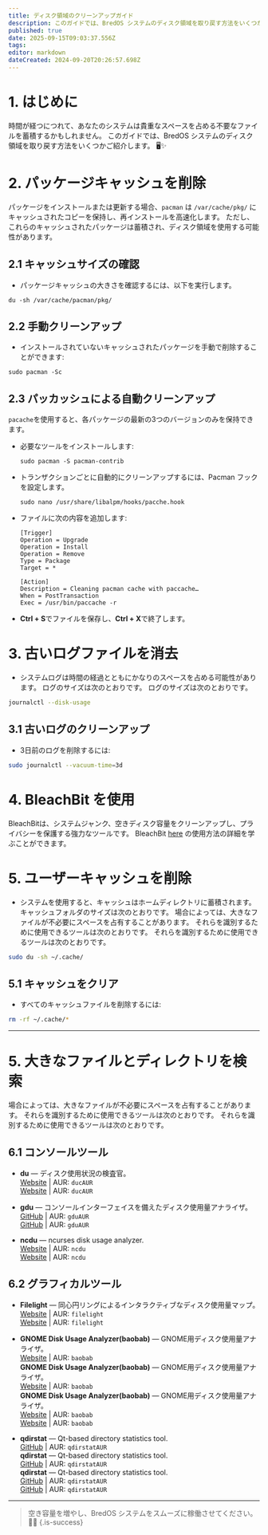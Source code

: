 ```yaml
---
title: ディスク領域のクリーンアップガイド
description: このガイドでは、BredOS システムのディスク領域を取り戻す方法をいくつかご紹介します。 🖥️✨
published: true
date: 2025-09-15T09:03:37.556Z
tags:
editor: markdown
dateCreated: 2024-09-20T20:26:57.698Z
---
```


# 1. はじめに

時間が経つにつれて、あなたのシステムは貴重なスペースを占める不要なファイルを蓄積するかもしれません。 このガイドでは、BredOS システムのディスク領域を取り戻す方法をいくつかご紹介します。 🖥️✨

# 2. パッケージキャッシュを削除

パッケージをインストールまたは更新する場合、`pacman` は `/var/cache/pkg/` にキャッシュされたコピーを保持し、再インストールを高速化します。 ただし、これらのキャッシュされたパッケージは蓄積され、ディスク領域を使用する可能性があります。

## 2.1 キャッシュサイズの確認

- パッケージキャッシュの大きさを確認するには、以下を実行します。

```
du -sh /var/cache/pacman/pkg/
```

## 2.2 手動クリーンアップ

- インストールされていないキャッシュされたパッケージを手動で削除することができます:

```
sudo pacman -Sc
```

## 2.3 パッカッシュによる自動クリーンアップ

`pacache`を使用すると、各パッケージの最新の3つのバージョンのみを保持できます。

- 必要なツールをインストールします:
  ```
  sudo pacman -S pacman-contrib
  ```
- トランザクションごとに自動的にクリーンアップするには、Pacman フックを設定します。
  ```
  sudo nano /usr/share/libalpm/hooks/pacche.hook
  ```
- ファイルに次の内容を追加します:
  ```
  [Trigger]
  Operation = Upgrade
  Operation = Install
  Operation = Remove
  Type = Package
  Target = *

  [Action]
  Description = Cleaning pacman cache with paccache…
  When = PostTransaction
  Exec = /usr/bin/paccache -r
  ```
- **Ctrl + S**でファイルを保存し、**Ctrl + X**で終了します。

# 3. 古いログファイルを消去

- システムログは時間の経過とともにかなりのスペースを占める可能性があります。 ログのサイズは次のとおりです。 ログのサイズは次のとおりです。

```bash
journalctl --disk-usage
```

## 3.1 古いログのクリーンアップ

- 3日前のログを削除するには:

```bash
sudo journalctl --vacuum-time=3d
```

# 4. BleachBit を使用

BleachBitは、システムジャンク、空きディスク容量をクリーンアップし、プライバシーを保護する強力なツールです。 BleachBit [here](https://www.bleachbit.org/) の使用方法の詳細を学ぶことができます。

# 5. ユーザーキャッシュを削除

- システムを使用すると、キャッシュはホームディレクトリに蓄積されます。 キャッシュフォルダのサイズは次のとおりです。 場合によっては、大きなファイルが不必要にスペースを占有することがあります。 それらを識別するために使用できるツールは次のとおりです。 それらを識別するために使用できるツールは次のとおりです。

```bash
sudo du -sh ~/.cache/
```

## 5.1 キャッシュをクリア

- すべてのキャッシュファイルを削除するには:

```bash
rm -rf ~/.cache/*
```

---

# 5. 大きなファイルとディレクトリを検索

場合によっては、大きなファイルが不必要にスペースを占有することがあります。 それらを識別するために使用できるツールは次のとおりです。 それらを識別するために使用できるツールは次のとおりです。

## 6.1 コンソールツール

- **du** — ディスク使用状況の検査官。\
  [Website](https://duc.zevv.nl) | AUR: `ducAUR`\
  [Website](https://duc.zevv.nl) | AUR: `ducAUR`

- **gdu** — コンソールインターフェイスを備えたディスク使用量アナライザ。\
  [GitHub](https://github.com/dundee/gdu) | AUR: `gduAUR`\
  [GitHub](https://github.com/dundee/gdu) | AUR: `gduAUR`

- **ncdu** — ncurses disk usage analyzer.\
  [Website](https://dev.yorhel.nl/ncdu) | AUR: `ncdu`\
  [Website](https://dev.yorhel.nl/ncdu) | AUR: `ncdu`

## 6.2 グラフィカルツール

- **Filelight** — 同心円リングによるインタラクティブなディスク使用量マップ。\
  [Website](https://apps.kde.org/filelight) | AUR: `filelight`\
  [Website](https://apps.kde.org/filelight) | AUR: `filelight`

- **GNOME Disk Usage Analyzer(baobab)** — GNOME用ディスク使用量アナライザ。\
  [Website](https://wiki.gnome.org/Apps/DiskUsageAnalyzer) | AUR: `baobab`\
  **GNOME Disk Usage Analyzer(baobab)** — GNOME用ディスク使用量アナライザ。\
  [Website](https://wiki.gnome.org/Apps/DiskUsageAnalyzer) | AUR: `baobab`\
  **GNOME Disk Usage Analyzer(baobab)** — GNOME用ディスク使用量アナライザ。\
  [Website](https://wiki.gnome.org/Apps/DiskUsageAnalyzer) | AUR: `baobab`\
  [Website](https://wiki.gnome.org/Apps/DiskUsageAnalyzer) | AUR: `baobab`

- **qdirstat** — Qt-based directory statistics tool.\
  [GitHub](https://github.com/shundhammer/qdirstat) | AUR: `qdirstatAUR`\
  **qdirstat** — Qt-based directory statistics tool.\
  [GitHub](https://github.com/shundhammer/qdirstat) | AUR: `qdirstatAUR`\
  **qdirstat** — Qt-based directory statistics tool.\
  [GitHub](https://github.com/shundhammer/qdirstat) | AUR: `qdirstatAUR`\
  [GitHub](https://github.com/shundhammer/qdirstat) | AUR: `qdirstatAUR`

---

> 空き容量を増やし、BredOS システムをスムーズに稼働させてください。 💪✨
> {.is-success}

